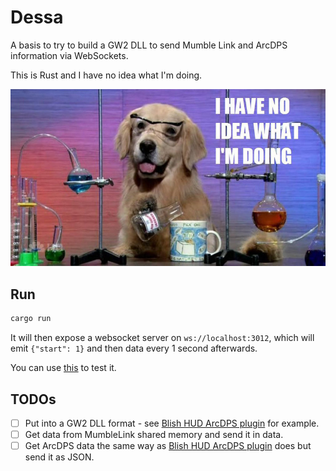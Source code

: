 # Dessa

A basis to try to build a GW2 DLL to send Mumble Link and ArcDPS information via WebSockets.

This is Rust and I have no idea what I'm doing.

![I have no idea what I'm doing](docs/ihavenoidea.jpg)

## Run

```rs
cargo run
```

It will then expose a websocket server on `ws://localhost:3012`, which will emit `{"start": 1}` and then data every 1 second afterwards.

You can use [this](https://www.websocket.org/echo.html) to test it.

## TODOs

- [ ] Put into a GW2 DLL format - see [Blish HUD ArcDPS plugin](https://github.com/blish-hud/arcdps-bhud) for example.
- [ ] Get data from MumbleLink shared memory and send it in data.
- [ ] Get ArcDPS data the same way as [Blish HUD ArcDPS plugin](https://github.com/blish-hud/arcdps-bhud) does but send it as JSON.
